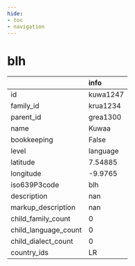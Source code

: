 ```yaml
---
hide:
- toc
- navigation
---
```

# blh
|                      | info     |
|:---------------------|:---------|
| id                   | kuwa1247 |
| family_id            | krua1234 |
| parent_id            | grea1300 |
| name                 | Kuwaa    |
| bookkeeping          | False    |
| level                | language |
| latitude             | 7.54885  |
| longitude            | -9.9765  |
| iso639P3code         | blh      |
| description          | nan      |
| markup_description   | nan      |
| child_family_count   | 0        |
| child_language_count | 0        |
| child_dialect_count  | 0        |
| country_ids          | LR       |